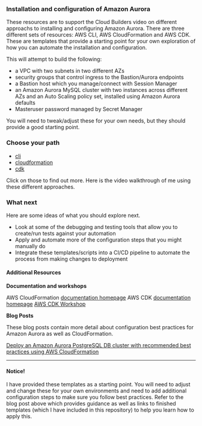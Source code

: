 ### Installation and configuration of Amazon Aurora

These resources are to support the Cloud Builders video on different approachs to installing and configuring Amazon Aurora. There are three different sets of resources: AWS CLI, AWS CloudFormation and AWS CDK. These are templates that provide a starting point for your own exploration of how you can automate the installation and configuration.

This will attempt to build the following:

* a VPC with two subnets in two different AZs
* security groups that control ingress to the Bastion/Aurora endpoints
* a Bastion host which you manage/connect with Session Manager
* an Amazon Aurora MySQL cluster with two instances across different AZs and an Auto Scaling policy set, installed using Amazon Aurora defaults
* Masteruser password managed by Secret Manager

You will need to tweak/adjust these for your own needs, but they should provide a good starting point.

### Choose your path

* [cli](cli/cli.md)
* [cloudformation](cloudformation/cf.md)
* [cdk](ckd/cdk.md)

Click on those to find out more. Here is the video walkthrough of me using these different approaches.

### What next

Here are some ideas of what you should explore next.

* Look at some of the debugging and testing tools that allow you to create/run tests against your automation
* Apply and automate more of the configuration steps that you might manually do
* Integrate these templates/scripts into a CI/CD pipeline to automate the process from making changes to deployment

#### Additional Resources

**Documentation and workshops**

AWS CloudFormation [documentation homepage](https://docs.aws.amazon.com/AWSCloudFormation/latest/UserGuide/Welcome.html)
AWS CDK [documentation homepage](https://docs.aws.amazon.com/cdk/latest/guide/home.html)
[AWS CDK Workshop](https://cdkworkshop.com/)

**Blog Posts**

These blog posts contain more detail about configuration best practices for Amazon Aurora as well as CloudFormation.

[Deploy an Amazon Aurora PostgreSQL DB cluster with recommended best practices using AWS CloudFormation](https://aws.amazon.com/blogs/database/deploy-an-amazon-aurora-postgresql-db-cluster-with-recommended-best-practices-using-aws-cloudformation/)

---
#### Notice!

I have provided these templates as a starting point. You will need to adjust and change these for your own environments and need to add additional configuration steps to make sure you follow best practices. Refer to the blog post above which provides guidance as well as links to finished templates (which I have included in this repository) to help you learn how to apply this. 